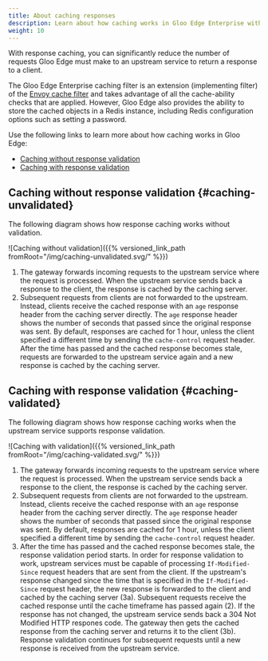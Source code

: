 ```yaml
---
title: About caching responses
description: Learn about how caching works in Gloo Edge Enterprise with and without response validation. 
weight: 10
---
```


With response caching, you can significantly reduce the number of requests Gloo Edge must make to an upstream service to return a response to a client.

The Gloo Edge Enterprise caching filter is an extension (implementing filter) of the [Envoy cache filter](https://www.envoyproxy.io/docs/envoy/latest/start/sandboxes/cache) and takes advantage of all the cache-ability checks that are applied. However, Gloo Edge also provides the ability to store the cached objects in a Redis instance, including Redis configuration options such as setting a password.

Use the following links to learn more about how caching works in Gloo Edge: 
- [Caching without response validation](#caching-unvalidated)
- [Caching with response validation](#caching-validated)

## Caching without response validation {#caching-unvalidated}

The following diagram shows how response caching works without validation. 

![Caching without validation]({{% versioned_link_path fromRoot="/img/caching-unvalidated.svg/" %}})

1. The gateway forwards incoming requests to the upstream service where the request is processed. When the upstream service sends back a response to the client, the response is cached by the caching server. 
2. Subsequent requests from clients are not forwarded to the upstream. Instead, clients receive the cached response with an `age` response header from the caching server directly. The `age` response header shows the number of seconds that passed since the original response was sent. By default, responses are cached for 1 hour, unless the client specified a different time by sending the `cache-control` request header. After the time has passed and the cached response becomes stale, requests are forwarded to the upstream service again and a new response is cached by the caching server. 


## Caching with response validation {#caching-validated}

The following diagram shows how response caching works when the upstream service supports response validation. 

![Caching with validation]({{% versioned_link_path fromRoot="/img/caching-validated.svg/" %}})

1. The gateway forwards incoming requests to the upstream service where the request is processed. When the upstream service sends back a response to the client, the response is cached by the caching server. 
2. Subsequent requests from clients are not forwarded to the upstream. Instead, clients receive the cached response with an `age` response header from the caching server directly. The `age` response header shows the number of seconds that passed since the original response was sent. By default, responses are cached for 1 hour, unless the client specified a different time by sending the `cache-control` request header. 
3. After the time has passed and the cached response becomes stale, the response validation period starts. In order for response validation to work, upstream services must be capable of processing `If-Modified-Since` request headers that are sent from the client. If the upstream's response changed since the time that is specified in the `If-Modified-Since` request header, the new response is forwarded to the client and cached by the caching server (3a). Subsequent requests receive the cached response until the cache timeframe has passed again (2). If the response has not changed, the upstream service sends back a 304 Not Modified HTTP respones code. The gateway then gets the cached response from the caching server and returns it to the client (3b). Response validation continues for subsequent requests until a new response is received from the upstream service. 


